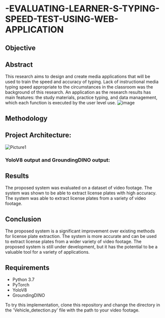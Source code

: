 # -EVALUATING-LEARNER-S-TYPING-SPEED-TEST-USING-WEB-APPLICATION
## Objective


## Abstract
This research aims to design and create media applications that will be used to train the speed and accuracy of typing. Lack of instructional media typing speed appropriate to the circumstances in the classroom was the background of this research. 
An application as the research results has main features: the study materials, practice typing, and data management, which each function is executed by the user level use.
![image](https://github.com/Ganesh517/-EVALUATING-LEARNER-S-TYPING-SPEED-TEST-USING-WEB-APPLICATION/assets/75235006/23faf6f2-052d-4692-8809-37c77aef2355)


## Methodology



## Project Architecture:


![Picture1](https://github.com/Ganesh517/-EVALUATING-LEARNER-S-TYPING-SPEED-TEST-USING-WEB-APPLICATION/assets/75235006/baad4f24-7309-41d5-b073-7bf58d68e971)

### YoloV8 output and GroundingDINO output:



## Results

The proposed system was evaluated on a dataset of video footage. The system was shown to be able to extract license plates with high accuracy. The system was able to extract license plates from a variety of video footage.

## Conclusion

The proposed system is a significant improvement over existing methods for license plate extraction. The system is more accurate and can be used to extract license plates from a wider variety of video footage. The proposed system is still under development, but it has the potential to be a valuable tool for a variety of applications.

## Requirements

* Python 3.7
* PyTorch
* YoloV8
* GroundingDINO

To try this implementation, clone this repository and change the directory in the 'Vehicle_detection.py' file with the path to your video footage.
